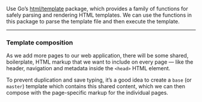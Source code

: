 Use Go’s [html/template](https://pkg.go.dev/html/template) package, which provides a family of functions for safely parsing and rendering HTML templates. We can use the functions in this package to parse the template file and then execute the template.

---
### Template composition
As we add more pages to our web application, there will be some shared, boilerplate, HTML markup that we want to include on every page — like the header, navigation and metadata inside the `<head>` HTML element.

To prevent duplication and save typing, it’s a good idea to create a `base` (or `master`) template which contains this shared content, which we can then compose with the page-specific markup for the individual pages.
